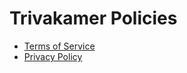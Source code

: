 # Trivakamer Policies

- [Terms of Service](https://github.com/trivakamer/policies/blob/main/terms-of-service.md)
- [Privacy Policy](https://github.com/trivakamer/policies/blob/main/privacy-policy.md)
